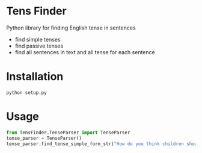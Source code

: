 Tens Finder
====
Python library for finding English tense in sentences
+ find simple tenses
+ find passive tenses
+ find all sentences in text and all tense for each sentence

Installation
===
`python setup.py`

Usage
====
```python
from TensFinder.TenseParser import TenseParser
tense_parser = TenseParser()
tense_parser.find_tense_simple_form_str("How do you think children should spend their free time?")
```



